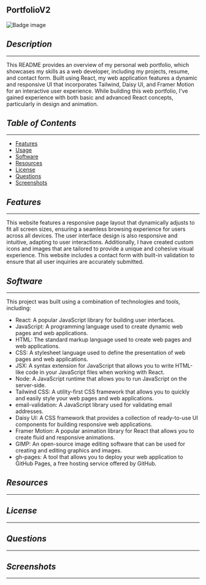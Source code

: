## PortfolioV2
![Badge image](https://img.shields.io/badge/license-MIT-green)

## *Description*
___
This README provides an overview of my personal web portfolio, which showcases my skills as a web developer, including my projects, resume, and contact form. Built using React, my web application features a dynamic and responsive UI that incorporates Tailwind, Daisy UI, and Framer Motion for an interactive user experience. While building this web portfolio, I've gained experience with both basic and advanced React concepts, particularly in design and animation.

## *Table of Contents*
 ___

  - [Features](#features)
  - [Usage](#usage)
  - [Software](#software)
  - [Resources](#resources)
  - [License](#license)
  - [Questions](#questions)
  - [Screenshots](#screenshots)

## *Features*
___
This website features a responsive page layout that dynamically adjusts to fit all screen sizes, ensuring a seamless browsing experience for users across all devices. The user interface design is also responsive and intuitive, adapting to user interactions. Additionally, I have created custom icons and images that are tailored to provide a unique and cohesive visual experience. This website includes a contact form with built-in validation to ensure that all user inquiries are accurately submitted.

## *Software*
___
This project was built using a combination of technologies and tools, including:

- React: A popular JavaScript library for building user interfaces.
- JavaScript: A programming language used to create dynamic web pages and web applications.
- HTML: The standard markup language used to create web pages and web applications.
- CSS: A stylesheet language used to define the presentation of web pages and web applications.
- JSX: A syntax extension for JavaScript that allows you to write HTML-like code in your JavaScript files when working with React.
- Node: A JavaScript runtime that allows you to run JavaScript on the server-side.
- Tailwind CSS: A utility-first CSS framework that allows you to quickly and easily style your web pages and web applications.
- email-validation: A JavaScript library used for validating email addresses.
- Daisy UI: A CSS framework that provides a collection of ready-to-use UI components for building responsive web applications.
- Framer Motion: A popular animation library for React that allows you to create fluid and responsive animations.
- GIMP: An open-source image editing software that can be used for creating and editing graphics and images.
- gh-pages: A tool that allows you to deploy your web application to GitHub Pages, a free hosting service offered by GitHub.

## *Resources*
___


## *License*
___

## *Questions*
___

## *Screenshots*
___